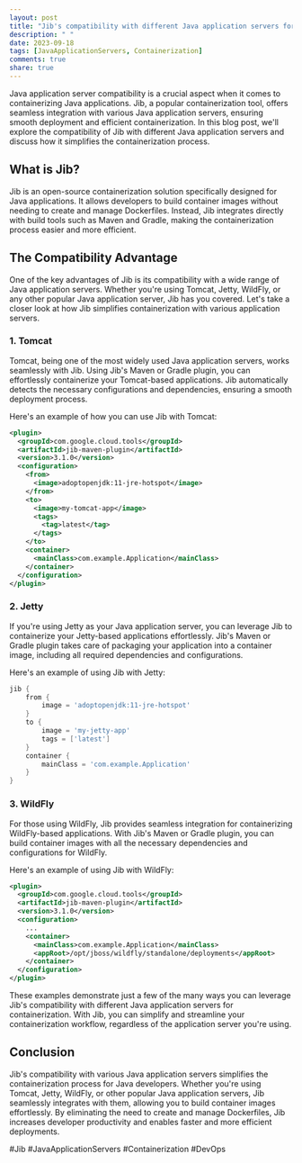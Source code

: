 ```yaml
---
layout: post
title: "Jib's compatibility with different Java application servers for containerization"
description: " "
date: 2023-09-18
tags: [JavaApplicationServers, Containerization]
comments: true
share: true
---
```


Java application server compatibility is a crucial aspect when it comes to containerizing Java applications. Jib, a popular containerization tool, offers seamless integration with various Java application servers, ensuring smooth deployment and efficient containerization. In this blog post, we'll explore the compatibility of Jib with different Java application servers and discuss how it simplifies the containerization process.

## What is Jib?

Jib is an open-source containerization solution specifically designed for Java applications. It allows developers to build container images without needing to create and manage Dockerfiles. Instead, Jib integrates directly with build tools such as Maven and Gradle, making the containerization process easier and more efficient.

## The Compatibility Advantage

One of the key advantages of Jib is its compatibility with a wide range of Java application servers. Whether you're using Tomcat, Jetty, WildFly, or any other popular Java application server, Jib has you covered. Let's take a closer look at how Jib simplifies containerization with various application servers.

### 1. Tomcat

Tomcat, being one of the most widely used Java application servers, works seamlessly with Jib. Using Jib's Maven or Gradle plugin, you can effortlessly containerize your Tomcat-based applications. Jib automatically detects the necessary configurations and dependencies, ensuring a smooth deployment process.

Here's an example of how you can use Jib with Tomcat:

```xml
<plugin>
  <groupId>com.google.cloud.tools</groupId>
  <artifactId>jib-maven-plugin</artifactId>
  <version>3.1.0</version>
  <configuration>
    <from>
      <image>adoptopenjdk:11-jre-hotspot</image>
    </from>
    <to>
      <image>my-tomcat-app</image>
      <tags>
        <tag>latest</tag>
      </tags>
    </to>
    <container>
      <mainClass>com.example.Application</mainClass>
    </container>
  </configuration>
</plugin>
```

### 2. Jetty

If you're using Jetty as your Java application server, you can leverage Jib to containerize your Jetty-based applications effortlessly. Jib's Maven or Gradle plugin takes care of packaging your application into a container image, including all required dependencies and configurations.

Here's an example of using Jib with Jetty:

```groovy
jib {
    from {
        image = 'adoptopenjdk:11-jre-hotspot'
    }
    to {
        image = 'my-jetty-app'
        tags = ['latest']
    }
    container {
        mainClass = 'com.example.Application'
    }
}
```

### 3. WildFly

For those using WildFly, Jib provides seamless integration for containerizing WildFly-based applications. With Jib's Maven or Gradle plugin, you can build container images with all the necessary dependencies and configurations for WildFly.

Here's an example of using Jib with WildFly:

```xml
<plugin>
  <groupId>com.google.cloud.tools</groupId>
  <artifactId>jib-maven-plugin</artifactId>
  <version>3.1.0</version>
  <configuration>
    ...
    <container>
      <mainClass>com.example.Application</mainClass>
      <appRoot>/opt/jboss/wildfly/standalone/deployments</appRoot>
    </container>
  </configuration>
</plugin>
```

These examples demonstrate just a few of the many ways you can leverage Jib's compatibility with different Java application servers for containerization. With Jib, you can simplify and streamline your containerization workflow, regardless of the application server you're using.

## Conclusion

Jib's compatibility with various Java application servers simplifies the containerization process for Java developers. Whether you're using Tomcat, Jetty, WildFly, or other popular Java application servers, Jib seamlessly integrates with them, allowing you to build container images effortlessly. By eliminating the need to create and manage Dockerfiles, Jib increases developer productivity and enables faster and more efficient deployments.

#Jib #JavaApplicationServers #Containerization #DevOps